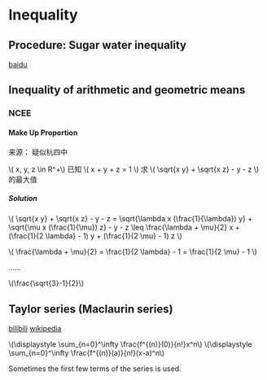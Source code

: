 # Inequality

## Procedure: Sugar water inequality

[baidu](https://web.archive.org/web/20210121121900/https://baike.baidu.com/item/%E7%B3%96%E6%B0%B4%E4%B8%8D%E7%AD%89%E5%BC%8F)

## Inequality of arithmetic and geometric means

### NCEE

#### Make Up Proportion

来源： 疑似杭四中

\\( x, y, z \in R^+\\) 已知 \\( x + y + z = 1 \\) 求 \\( \sqrt{x y} + \sqrt{x z} - y - z \\) 的最大值

##### Solution

\\( \sqrt{x y} + \sqrt{x z} - y - z = \sqrt{\lambda x (\frac{1}{\lambda}) y} + \sqrt{\mu x (\frac{1}{\mu}) z} - y - z \leq  \frac{\lambda + \mu}{2} x + (\frac{1}{2 \lambda} - 1) y + (\frac{1}{2 \mu} - 1) z \\)

\\( \frac{\lambda + \mu}{2} = \frac{1}{2 \lambda} - 1 = \frac{1}{2 \mu} - 1 \\)

......

\\(\frac{\sqrt{3}-1}{2}\\)

## Taylor series (Maclaurin series)

[bilibili](http://web.archive.org/web/20210210002037/https://www.bilibili.com/video/BV1Gb411L7PM)
[wikipedia](http://web.archive.org/web/20210210002052/https://en.wikipedia.org/wiki/Taylor_series)

\\(\displaystyle \sum_{n=0}^\infty \frac{f^{(n)}(0)}{n!}x^n\\)
\\(\displaystyle \sum_{n=0}^\infty \frac{f^{(n)}(a)}{n!}(x-a)^n\\)

Sometimes the first few terms of the series is used.